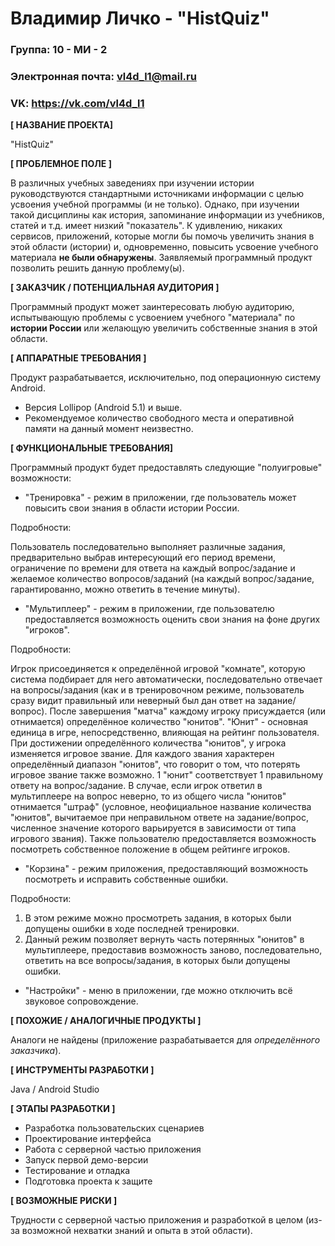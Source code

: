 # Владимир Личко - "HistQuiz"

### Группа: 10 - МИ - 2
### Электронная почта: vl4d_l1@mail.ru
### VK: https://vk.com/vl4d_l1


**[ НАЗВАНИЕ ПРОЕКТА]**

"HistQuiz"

**[ ПРОБЛЕМНОЕ ПОЛЕ ]**

В различных учебных заведениях при изучении истории руководствуются стандартными источниками информации с целью усвоения учебной программы (и не только).
Однако, при изучении такой дисциплины как история, запоминание информации из учебников, статей и т.д. имеет низкий "показатель". К удивлению,
никаких сервисов, приложений, которые могли бы помочь увеличить знания в этой области (истории) и, одновременно, повысить усвоение учебного материала **не были
обнаружены**. Заявляемый программный продукт позволить решить данную проблему(ы).

**[ ЗАКАЗЧИК / ПОТЕНЦИАЛЬНАЯ АУДИТОРИЯ ]**

Программный продукт может заинтересовать любую аудиторию, испытывающую проблемы с усвоением учебного "материала" по **истории России**
или желающую увеличить собственные знания в этой области.

**[ АППАРАТНЫЕ ТРЕБОВАНИЯ ]**

Продукт разрабатывается, исключительно, под операционную систему Android.
* Версия Lollipop (Android 5.1) и выше.
* Рекомендуемое количество свободного места и оперативной памяти на данный момент неизвестно.

**[ ФУНКЦИОНАЛЬНЫЕ ТРЕБОВАНИЯ]**

Программный продукт будет предоставлять следующие "полуигровые" возможности:
* "Тренировка" - режим в приложении, где пользователь может повысить свои знания в области истории России.

Подробности:

Пользователь последовательно выполняет различные задания, предварительно выбрав интересующий его период времени, ограничение по времени для ответа на каждый вопрос/задание
и желаемое количество вопросов/заданий (на каждый вопрос/задание, гарантированно, можно ответить в течение минуты).

* "Мультиплеер" - режим в приложении, где пользователю предоставляется возможность оценить свои знания на фоне других "игроков".

Подробности:

Игрок присоединяется к определённой игровой "комнате", которую система подбирает для него автоматически, последовательно отвечает на
вопросы/задания (как и в тренировочном режиме, пользователь сразу видит правильный или неверный был дан ответ на задание/вопрос).
После завершения "матча" каждому игроку присуждается (или отнимается) определённое количество "юнитов". "Юнит" - основная единица в игре,
непосредственно, влияющая на рейтинг пользователя. При достижении определённого количества "юнитов", у игрока изменяется игровое звание.
Для каждого звания характерен определённый диапазон "юнитов", что говорит о том, что потерять игровое звание также возможно. 1 "юнит"
соответствует 1 правильному ответу на вопрос/задание. В случае, если игрок ответил в мультиплеере на вопрос неверно, то из общего числа
"юнитов" отнимается "штраф" (условное, неофициальное название количества "юнитов", вычитаемое при неправильном ответе на задание/вопрос, численное
значение которого варьируется в зависимости от типа игрового звания). Также пользователю предоставляется возможность посмотреть собственное положение в общем рейтинге игроков.

* "Корзина" - режим приложения, предоставляющий возможность посмотреть и исправить собственные ошибки.

Подробности:

1) В этом режиме можно просмотреть задания, в которых были допущены ошибки в ходе последней тренировки.
2) Данный режим позволяет вернуть часть потерянных "юнитов" в мультиплеере, предоставив возможность заново, последовательно, ответить на все вопросы/задания,
в которых были допущены ошибки.

* "Настройки" - меню в приложении, где можно отключить всё звуковое сопровождение.

**[ ПОХОЖИЕ / АНАЛОГИЧНЫЕ ПРОДУКТЫ ]**

Аналоги не найдены (приложение разрабатывается для *определённого заказчика*).

**[ ИНСТРУМЕНТЫ РАЗРАБОТКИ ]**

Java / Android Studio

**[ ЭТАПЫ РАЗРАБОТКИ ]**

* Разработка пользовательских сценариев
* Проектирование интерфейса
* Работа с серверной частью приложения
* Запуск первой демо-версии
* Тестирование и отладка
* Подготовка проекта к защите

**[ ВОЗМОЖНЫЕ РИСКИ ]**

Трудности с серверной частью приложения и разработкой в целом (из-за возможной нехватки знаний и опыта в этой области).
